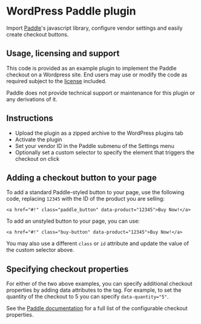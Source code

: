 # WordPress Paddle plugin

Import [Paddle](https://paddle.com)'s javascript library, configure vendor settings and easily create checkout buttons.

## Usage, licensing and support

This code is provided as an example plugin to implement the Paddle checkout on a Wordpress site. End users may use or modify the code as required subject to the [license](http://www.apache.org/licenses/LICENSE-2.0.txt) included.

Paddle does not provide technical support or maintenance for this plugin or any derivations of it.

## Instructions

* Upload the plugin as a zipped archive to the WordPress plugins tab
* Activate the plugin
* Set your vendor ID in the Paddle submenu of the Settings menu
* Optionally set a custom selector to specify the element that triggers the checkout on click

## Adding a checkout button to your page

To add a standard Paddle-styled button to your page, use the following code, replacing `12345` with the ID of the product you are selling:
```
<a href="#!" class="paddle_button" data-product="12345">Buy Now!</a>
```
To add an unstyled button to your page, you can use:
```
<a href="#!" class="buy-button" data-product="12345">Buy Now!</a>
```
You may also use a different `class` or `id` attribute and update the value of the custom selector above.

## Specifying checkout properties

For either of the two above examples, you can specify additional checkout properties by adding data attributes to the tag. For example, to set the quantity of the checkout to 5 you can specify `data-quantity="5"`.

See the [Paddle documentation](https://paddle.com/docs/paddlejs-buttons-checkout#checkout-properties) for a full list of the configurable checkout properties.
